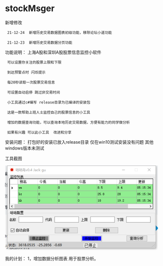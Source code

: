# stockMsger
新增修改

     21-12-24  新增历史交易数据图表初级功能，移除论坛小道功能    
    
     21-12-23  新增历史交易数据分页功能
    
功能说明：
     上海A股和深圳A股股票信息监控小软件
   
     可以设置你关注的股票上限和下限
   
     到达预警点时 闪烁提示
   
     每20秒读取一次股票交易信息
   
     可设置自动启停 跳过非交易时间
   
     小工具通过c#编写 release目录为已编译的安装包
   
     这是一款帮助上班人士监控自己的股票信息的小工具
   
     增加的数据查询功能，可以查询本地历史交易数据，方便有能力的同学做分析
   
     如果有兴趣 可以此小工具  改进和分享

安装问题：
   打包好的安装已放入release目录
   仅在win10测试安装没有问题  其他windows版本未测试
   
工具截图

   ![avatar](https://github.com/Jackgu2022/stockMsger/blob/main/sm/Properties/ui1.png)
  
我的计划：
    1，增加数据分析图表 用于股票分析。
